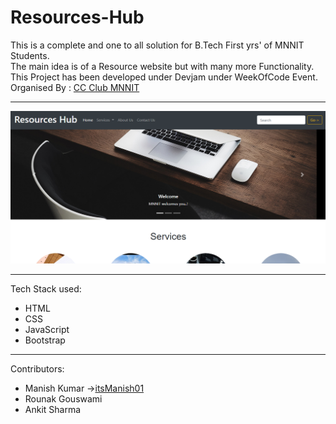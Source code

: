 # Resources-Hub
This is a complete and one to all solution for B.Tech First yrs' of MNNIT Students.<br>
The main idea is of a Resource website but with many more Functionality.<br>
This Project has been developed under Devjam under WeekOfCode Event. 
<br>Organised By : <a href="https://github.com/CC-MNNIT" >CC Club MNNIT</a>
<hr>
<img src="Screenshot 2022-10-14 210857.png">
<hr>
Tech Stack used: <br>
<ul>
<li>HTML</li>
<li>CSS</li>
<li>JavaScript</li>
<li>Bootstrap</li>
</ul>
<hr>

Contributors: 
<ul>
  <li>Manish Kumar -><a href="https://github.com/itsManish01">itsManish01</a> </li>  
  <li>Rounak Gouswami </li>  
  <li>Ankit Sharma </li>  
</ul>
                
